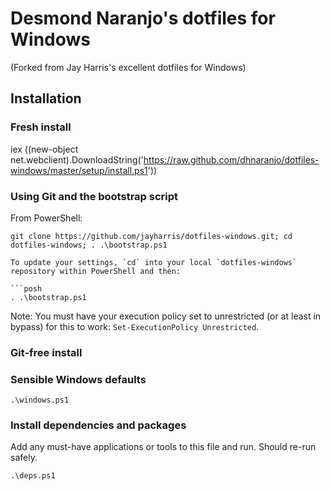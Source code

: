 ﻿# Desmond Naranjo's dotfiles for Windows
(Forked from Jay Harris's excellent dotfiles for Windows)

## Installation
### Fresh install
iex ((new-object net.webclient).DownloadString('https://raw.github.com/dhnaranjo/dotfiles-windows/master/setup/install.ps1'))
### Using Git and the bootstrap script
From PowerShell:
```posh
git clone https://github.com/jayharris/dotfiles-windows.git; cd dotfiles-windows; . .\bootstrap.ps1

To update your settings, `cd` into your local `dotfiles-windows` repository within PowerShell and then:

```posh
. .\bootstrap.ps1
```

Note: You must have your execution policy set to unrestricted (or at least in bypass) for this to work: `Set-ExecutionPolicy Unrestricted`.

### Git-free install
### Sensible Windows defaults
```posh
.\windows.ps1
```
### Install dependencies and packages
Add any must-have applications or tools to this file and run. Should re-run safely.
```posh
.\deps.ps1
```
